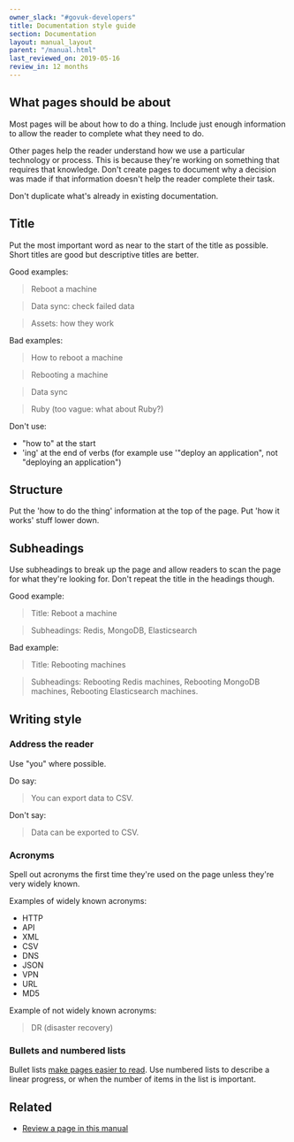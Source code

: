 ```yaml
---
owner_slack: "#govuk-developers"
title: Documentation style guide
section: Documentation
layout: manual_layout
parent: "/manual.html"
last_reviewed_on: 2019-05-16
review_in: 12 months
---
```


## What pages should be about

Most pages will be about how to do a thing. Include just enough information to allow the reader to complete what they need to do.

Other pages help the reader understand how we use a particular technology or process. This is because they're working on something that requires that knowledge. Don't create pages to document why a decision was made if that information doesn't help the reader complete their task.

Don't duplicate what's already in existing documentation.

## Title

Put the most important word as near to the start of the title as possible. Short titles are good but descriptive titles are better.

Good examples:

> Reboot a machine

> Data sync: check failed data

> Assets: how they work

Bad examples:

> How to reboot a machine

> Rebooting a machine

> Data sync

> Ruby (too vague: what about Ruby?)

Don't use:

- "how to" at the start
- 'ing' at the end of verbs (for example use '"deploy an application", not "deploying an application")

## Structure

Put the 'how to do the thing' information at the top of the page. Put 'how it works' stuff lower down.

## Subheadings

Use subheadings to break up the page and allow readers to scan the page for what they're looking for. Don't repeat the title in the headings though.

Good example:

> Title: Reboot a machine

> Subheadings: Redis, MongoDB, Elasticsearch

Bad example:

> Title: Rebooting machines

> Subheadings: Rebooting Redis machines, Rebooting MongoDB machines, Rebooting Elasticsearch machines.

## Writing style

### Address the reader

Use "you" where possible.

Do say:

> You can export data to CSV.

Don't say:

> Data can be exported to CSV.

### Acronyms
Spell out acronyms the first time they're used on the page unless they're very widely known.

Examples of widely known acronyms:

- HTTP
- API
- XML
- CSV
- DNS
- JSON
- VPN
- URL
- MD5

Example of not widely known acronyms:

> DR (disaster recovery)

### Bullets and numbered lists

Bullet lists [make pages easier to read](https://www.nngroup.com/articles/presenting-bulleted-lists/). Use numbered lists to describe a linear progress, or when the number of items in the list is important.

## Related

- [Review a page in this manual](/manual/review-page.html)
